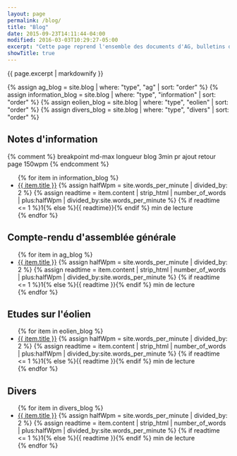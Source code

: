 ```yaml
---
layout: page
permalink: /blog/
title: "Blog"
date: 2015-09-23T14:11:44-04:00
modified: 2016-03-03T10:29:27-05:00
excerpt: "Cette page reprend l'ensemble des documents d'AG, bulletins d'informations, et études rattachées à nos activités"
showTitle: true
---
```


{{ page.excerpt | markdownify }}

{% assign ag_blog = site.blog | where: "type", "ag" | sort: "order" %}
{% assign information_blog = site.blog | where: "type", "information" | sort: "order" %}
{% assign eolien_blog = site.blog | where: "type", "eolien" | sort: "order" %}
{% assign divers_blog = site.blog | where: "type", "divers" | sort: "order" %}

## Notes d'information

{% comment %}
breakpoint md-max longueur blog 3min pr ajout retour page 150wpm
{% endcomment %}

<ul class="fl">
{% for item in information_blog %}
<li>
  <a href="{{site.baseurl}}{{ item.url }}">{{ item.title }}</a>
  {% assign halfWpm = site.words_per_minute | divided_by: 2 %}
  {% assign readtime = item.content | strip_html | number_of_words | plus:halfWpm | divided_by:site.words_per_minute  %}
        <span class="archive__item-time">{% if readtime <= 1 %}1{% else %}{{ readtime}}{% endif %} min de lecture</span>
</li>
{% endfor %}
</ul>

## Compte-rendu d'assemblée générale

<ul class="fl">
{% for item in ag_blog %}
<li>
  <a href="{{site.baseurl}}{{ item.url }}">{{ item.title }}</a>
  {% assign halfWpm = site.words_per_minute | divided_by: 2 %}
  {% assign readtime = item.content | strip_html | number_of_words | plus:halfWpm | divided_by:site.words_per_minute  %}
        <span class="archive__item-time">{% if readtime <= 1 %}1{% else %}{{ readtime }}{% endif %} min de lecture</span>
</li>
{% endfor %}
</ul>

## Etudes sur l'éolien

<ul class="fl">
{% for item in eolien_blog %}
<li>
  <a href="{{site.baseurl}}{{ item.url }}">{{ item.title }}</a>
  {% assign halfWpm = site.words_per_minute | divided_by: 2 %}
  {% assign readtime = item.content | strip_html | number_of_words | plus:halfWpm | divided_by:site.words_per_minute  %}
        <span class="archive__item-time">{% if readtime <= 1 %}1{% else %}{{ readtime }}{% endif %} min de lecture</span>
</li>
{% endfor %}
</ul>

## Divers

<ul class="fl">
{% for item in divers_blog %}
<li>
  <a href="{{site.baseurl}}{{ item.url }}">{{ item.title }}</a>
  {% assign halfWpm = site.words_per_minute | divided_by: 2 %}
  {% assign readtime = item.content | strip_html | number_of_words | plus:halfWpm | divided_by:site.words_per_minute  %}
        <span class="archive__item-time">{% if readtime <= 1 %}1{% else %}{{ readtime }}{% endif %} min de lecture</span>
</li>
{% endfor %}
</ul>

